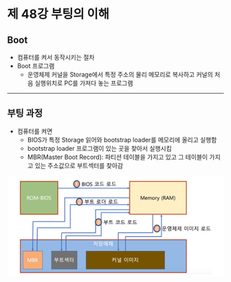 # 제 48강 부팅의 이해 
## Boot
- 컴퓨터를 켜서 동작시키는 절차 
- Boot 프로그램 
  - 운영체제 커널을 Storage에서 특정 주소의 물리 메모리로 복사하고 커널의 처음 실행위치로 PC를 가져다 놓는 프로그램 

---
## 부팅 과정 
- 컴퓨터를 켜면 
  - BIOS가 특정 Storage 읽어와 bootstrap loader를 메모리에 올리고 실행함 
  - bootstrap loader 프로그램이 있는 곳을 찾아서 실행시킴   
  - MBR(Master Boot Record): 파티션 테이블을 가지고 있고 그 테이블이 가지고 있는 주소값으로 부트섹터를 찾아감 

![부팅 과정](../img/boot_process.png)
